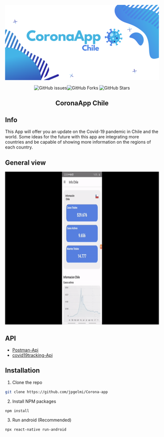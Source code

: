 <p align="center"><img width="1000" src="https://github.com/jpgelmi/Corona-app/blob/main/src/assets/CoronaApp.png" alt="CoronaApp banner"></p>

<p align="center">
  <img src="https://img.shields.io/github/issues/jpgelmi/Corona-app" alt="
GitHub issues"><img src="https://img.shields.io/github/forks/jpgelmi/Corona-app" alt="GitHub Forks">
  <img src="https://img.shields.io/github/stars/jpgelmi/Corona-app" alt="GitHub Stars">
</p>

<h2 align="center">CoronaApp Chile</h2>




## Info
This App will offer you an update on the Covid-19 pandemic in Chile and the world. Some ideas for the future with this app are integrating more countries and be capable of showing more information on the regions of each country.

## General view
<img src="https://github.com/jpgelmi/Corona-app/blob/main/src/assets/gif2.gif" height="500"/>

## API
  * [Postman-Api](https://documenter.getpostman.com/view/10808728/SzS8rjbc)
  * [covid19tracking-Api](https://covid19tracking.narrativa.com/index_en.html)

## Installation
1. Clone the repo
```sh
git clone https://github.com/jpgelmi/Corona-app
```
2. Install NPM packages
```sh
npm install
```
3. Run android (Recommended)
```sh
npx react-native run-android
```
